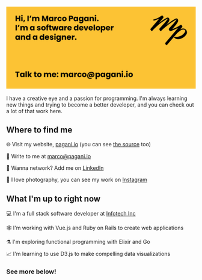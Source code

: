 ![Hero Image](https://raw.githubusercontent.com/Marco-Pagani/Marco-Pagani/master/hero.jpg)


I have a creative eye and a passion for programming. I'm always learning new things and trying to become a better developer, and you can check out a lot of that work here.

## Where to find me
🌐 Visit my website, [pagani.io](pagani.io) (you can see [the source]() too)

📧 Write to me at [marco@pagani.io](mailto:marco@pagani.io)

💼 Wanna network? Add me on [LinkedIn](https://www.linkedin.com/in/marco-pagani/)

📸 I love photography, you can see my work on [Instagram](https://www.instagram.com/paganorama/)

## What I'm up to right now

💻 I'm a full stack software developer at [Infotech Inc](http://www.infotechinc.com)

🕸 I'm working with Vue.js and Ruby on Rails to create web applications

⚗️ I'm exploring functional programming with Elixir and Go

📈 I'm learning to use D3.js to make compelling data visualizations

### See more below!
<!--
**Marco-Pagani/Marco-Pagani** is a ✨ _special_ ✨ repository because its `README.md` (this file) appears on your GitHub profile.

Here are some ideas to get you started:

- 🔭 I’m currently working on ...
- 🌱 I’m currently learning ...
- 👯 I’m looking to collaborate on ...
- 🤔 I’m looking for help with ...
- 💬 Ask me about ...
- 📫 How to reach me: ...
- 😄 Pronouns: ...
- ⚡ Fun fact: ...
-->
